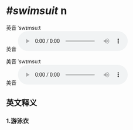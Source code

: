 # ***\#swimsuit*** n
英音 ˈswɪmsuːt  
英音
<audio src="./media/swimsuit1_AAC.aac" controls="controls"></audio>

美音 ˈswɪmsuːt  
美音
<audio src="./media/swimsuit2_AAC.aac" controls="controls"></audio>



  

英文释义
---
### 1.**游泳衣**  


